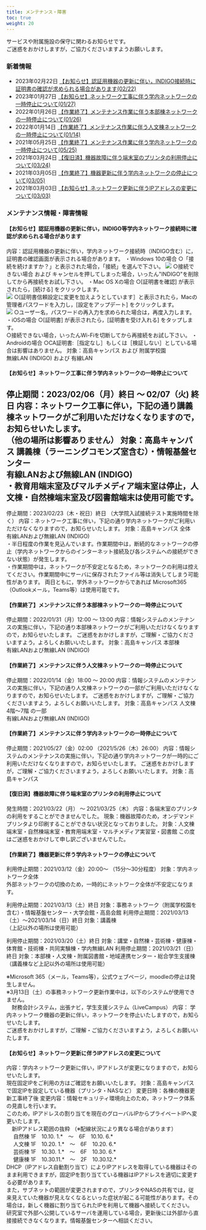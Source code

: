 ```yaml
---
title: メンテナンス・障害
toc: true
weight: 20
---
```

 サービスや附属施設の保守に関わるお知らせです。  
 ご迷惑をおかけしますが，ご協力くださいますようお願いします。  
### 新着情報
- 2023年02月22日 [【お知らせ】認証用機器の更新に伴い，INDIGO接続時に証明書の確認が求められる場合があります(02/22)](#ad20230222)
- 2023年01月27日 [【お知らせ】ネットワーク工事に伴う学内ネットワークの一時停止について(01/27)](#ad20230127)
- 2022年01月26日 [【作業終了】メンテナンス作業に伴う本部棟ネットワークの一時停止について(01/26)](#ad20220126)
- 2022年01月14日 [【作業終了】メンテナンス作業に伴う人文棟ネットワークの一時停止について(01/14)](#ad20220114)
- 2021年05月25日 [【作業終了】メンテナンス作業に伴う学内ネットワークの一時停止について(05/25)](#ad20210525)
- 2021年03月24日 [【復旧済】機器故障に伴う端末室のプリンタの利用停止について(03/24)](#ad20210324)
- 2021年03月05日 [【作業終了】機器更新に伴う学内ネットワークの停止について(03/05)](#ad20210305)
- 2021年03月03日 [【お知らせ】ネットワーク更新に伴うIPアドレスの変更について(03/03)](#ad20210303)

### メンテナンス情報・障害情報
####  【お知らせ】認証用機器の更新に伴い，INDIGO等学内ネットワーク接続時に確認が求められる場合があります
内容：認証用機器の更新に伴い，学内ネットワーク接続時（INDIGO含む）に，証明書の確認画面が表示される場合があります。
・Windows 10の場合
 ○「接続を続けますか？」と表示された場合，「接続」を選んで下さい。
![](./img/Indigo_Radius.png)
○接続できない場合 および キャンセルを押してしまった場合，いったん"INDIGO"を削除してから再接続をお試し下さい。
・Mac OS Xの場合
 ○[証明書を確認] が表示されたら，[続ける] をクリックします。  
![](./img/Mac_CA1.png)
 ○[証明書信頼設定に変更を加えようとしています］と表示されたら，Macの管理者パスワードを入力し，[設定をアップデート] をクリックします。  
![](./img/Mac_CA2.png)
 ○ユーザー名，パスワードの再入力を求められた場合は，再度入力します。
・iOSの場合
 ○[証明書] が表示されたら，[証明書を受け入れる] をタップします。  
 ○接続できない場合，いったんWi-Fiを切断してから再接続をお試し下さい。
・Androidの場合
 ○CA証明書:［指定なし］もしくは［検証しない］としている場合は影響はありません。
対象：高島キャンパス および 附属学校園  
 無線LAN (INDIGO) および 有線LAN
####  【お知らせ】ネットワーク工事に伴う学内ネットワークの一時停止について
停止期間：2023/02/06（月）終日 ～ 02/07（火) 終日
内容：ネットワーク工事に伴い，下記の通り講義棟ネットワークがご利用いただけなくなりますので，お知らせいたします。  
 （他の場所は影響ありません）
対象：高島キャンパス 講義棟（ラーニングコモンズ室含む）・情報基盤センター  
 有線LANおよび無線LAN (INDIGO)  
 ・教育用端末室及びマルチメディア端末室は停止，人文棟・自然棟端末室及び図書館端末は使用可能です。
---
停止期間：2023/02/23（木・祝日）終日 （大学院入試接続テスト実施時間を除く）
内容：ネットワーク工事に伴い，下記の通り学内ネットワークがご利用いただけなくなりますので，お知らせいたします。
対象：高島キャンパス 全体  
 有線LANおよび無線LAN (INDIGO)  
 ・半日程度の作業を見込んでいます。作業期間中は，断続的なネットワークの停止（学内ネットワークからのインターネット接続及び各システムへの接続ができない状態）が発生します。   
 ・作業期間中は，ネットワークが不安定となるため，ネットワークの利用は控えてください。作業期間中にサーバに保存されたファイル等は消失してしまう可能性があります。
両日ともに，学外ネットワークからであれば Microsoft365（Outlookメール，Teams等）は使用可能です。
####  【作業終了】メンテナンスに伴う本部棟ネットワークの一時停止について
停止期間：2022/01/31（月）12:00 ～ 13:00
内容：情報システムのメンテナンスの実施に伴い，下記の通り本部棟ネットワークがご利用いただけなくなりますので，お知らせいたします。
 ご迷惑をおかけしますが，ご理解・ご協力くださいますよう，よろしくお願いいたします。
対象：高島キャンパス 本部棟  
 有線LANおよび無線LAN (INDIGO)
####  【作業終了】メンテナンスに伴う人文棟ネットワークの一時停止について
停止期間：2022/01/14（金）18:00 ～ 20:00
内容：情報システムのメンテナンスの実施に伴い，下記の通り人文棟ネットワークの一部がご利用いただけなくなりますので，お知らせいたします。
 ご迷惑をおかけしますが，ご理解・ご協力くださいますよう，よろしくお願いいたします。
対象：高島キャンパス 人文棟 4階～7階 の一部  
 有線LANおよび無線LAN (INDIGO)
####  【作業終了】メンテナンスに伴う学内ネットワークの一時停止について
停止期間：2021/05/27（金）02:00 （2021/5/26（木）26:00）
内容：情報システムのメンテナンスの実施に伴い，下記の通り学内ネットワークが一時的にご利用いただけなくなりますので，お知らせいたします。
 ご迷惑をおかけしますが，ご理解・ご協力くださいますよう，よろしくお願いいたします。
対象：高島キャンパス
####  【復旧済】機器故障に伴う端末室のプリンタの利用停止について
発生時間：2021/03/22（月） ～ 2021/03/25（木）
内容：各端末室のプリンタの利用をすることができませんでした。
現象：機器故障のため，オンデマンドプリンタより印刷することができない状況となっておりました。
対象：人文棟端末室・自然棟端末室・教育用端末室・マルチメディア実習室・図書館
この度はご迷惑をおかけして申し訳ございませんでした。
####  【作業終了】機器更新に伴う学内ネットワークの停止について
利用停止期間：2021/03/12（金）20:00～ （15分～30分程度）
対象：学内ネットワーク全体  
 外部ネットワークの切換のため，一時的にネットワーク全体が不安定になります。
  
利用停止期間：2021/03/13（土）終日
対象：事務ネットワーク（附属学校園を含む）・情報基盤センター・大学会館・高島会館
利用停止期間：2021/03/13（土）～2021/03/14（日）終日
対象：講義棟  
 （上記以外の場所は使用可能）
  
利用停止期間：2021/03/20（土）終日
対象：講堂・自然棟・芸術棟・健康棟・体育館・技術棟・共同実験棟・学内無線LAN
利用停止期間：2021/03/21（日）終日
対象：本部棟・人文棟・附属図書館・地域連携センター・総合学生支援棟  
 （講義棟など上記以外の場所は使用可能）
  
※Microsoft 365（メール，Teams等），公式ウェブページ，moodleの停止は発生しません。  
 ※3月13日（土）の事務ネットワーク更新作業中は，以下のシステムが使用できません。  
 　財務会計システム，出張ナビ，学生支援システム（LiveCampus）
内容：
学内ネットワーク機器の更新に伴い，ネットワークを停止いたしますので，お知らせいたします。  
 ご迷惑をおかけしますが，ご理解・ご協力くださいますよう，よろしくお願いいたします。
####  【お知らせ】ネットワーク更新に伴うIPアドレスの変更について
内容：学内ネットワーク更新に伴い，IPアドレスが変更になりますので，お知らせいたします。  
 現在固定IPをご利用の方はご確認をお願いいたします。
対象：高島キャンパスで固定IPを設定している機器（プリンタ・NASなど）
変更日時：各棟の機器更新工事終了後
変更内容：情報セキュリティ環境向上のため，ネットワーク体系の見直しを行います。  
 このため，IPアドレスの割り当てを現在のグローバルIPからプライベートIPへ変更いたします。  
 　新IPアドレス範囲の抜粋 （※配線状況により異なる場合があります）  
 　 自然棟 1F　10.10. 1.\*　～　6F　10.10. 6.\*  
 　 人文棟 1F　10.20. 1.\*　～　6F　10.20. 6.\*  
 　 芸術棟 1F　10.30. 1.\*　～　6F　10.30. 6.\*  
 　 健康棟 1F　10.30.11.\*　～　2F　10.30.12.\*  
 DHCP（IPアドレス自動割り当て）によりIPアドレスを取得している機器はそのまま利用できますが，固定IPを割り当てている機器はIPアドレスを適切に変更する必要があります。  
 また，サブネットの範囲が変更されますので，プリンタやNASの共有では，従来見えていた機器が見えなくなるといった症状が起こる可能性があります。その場合は，新しく機器に割り当てられたIPを利用して機器へ接続してください。  
研究室で外部へ公開しているサーバを運用している場合，更新後には外部から直接接続できなくなります。情報基盤センターへ相談ください。

